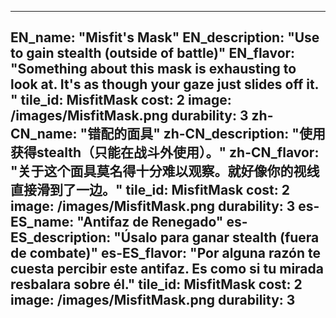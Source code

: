 ---

EN_name: "Misfit's Mask"
EN_description: "Use to gain stealth (outside of battle)"
EN_flavor: "Something about this mask is exhausting to look at. It's as though your gaze just slides off it. "
tile_id: MisfitMask
cost: 2
image: /images/MisfitMask.png
durability: 3
zh-CN_name: "错配的面具"
zh-CN_description: "使用获得stealth（只能在战斗外使用）。"
zh-CN_flavor: "关于这个面具莫名得十分难以观察。就好像你的视线直接滑到了一边。"
tile_id: MisfitMask
cost: 2
image: /images/MisfitMask.png
durability: 3
es-ES_name: "Antifaz de Renegado"
es-ES_description: "Úsalo para ganar stealth (fuera de combate)"
es-ES_flavor: "Por alguna razón te cuesta percibir este antifaz. Es como si tu mirada resbalara sobre él."
tile_id: MisfitMask
cost: 2
image: /images/MisfitMask.png
durability: 3
---